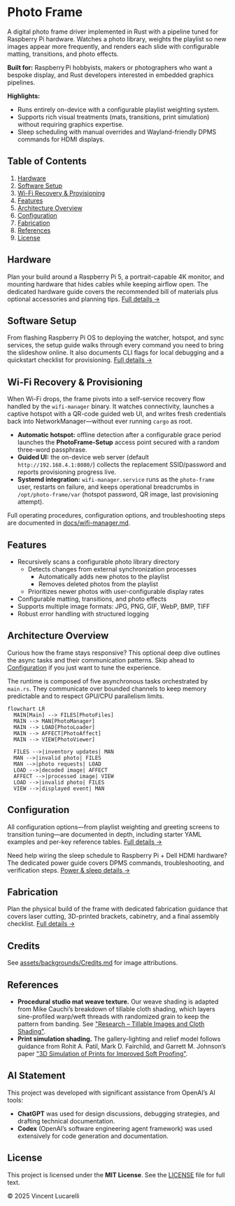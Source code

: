 # Photo Frame

A digital photo frame driver implemented in Rust with a pipeline tuned for Raspberry Pi hardware. Watches a photo library, weights the playlist so new images appear more frequently, and renders each slide with configurable matting, transitions, and photo effects.

**Built for:** Raspberry Pi hobbyists, makers or photographers who want a bespoke display, and Rust developers interested in embedded graphics pipelines.

**Highlights:**

- Runs entirely on-device with a configurable playlist weighting system.
- Supports rich visual treatments (mats, transitions, print simulation) without requiring graphics expertise.
- Sleep scheduling with manual overrides and Wayland-friendly DPMS commands for HDMI displays.

## Table of Contents

1. [Hardware](#hardware)
2. [Software Setup](#software-setup)
3. [Wi-Fi Recovery & Provisioning](#wi-fi-recovery--provisioning)
4. [Features](#features)
5. [Architecture Overview](#architecture-overview)
6. [Configuration](#configuration)
7. [Fabrication](#fabrication)
8. [References](#references)
9. [License](#license)

## Hardware

Plan your build around a Raspberry Pi 5, a portrait-capable 4K monitor, and mounting hardware that hides cables while keeping airflow open. The dedicated hardware guide covers the recommended bill of materials plus optional accessories and planning tips. [Full details →](docs/hardware.md)

## Software Setup

From flashing Raspberry Pi OS to deploying the watcher, hotspot, and sync services, the setup guide walks through every command you need to bring the slideshow online. It also documents CLI flags for local debugging and a quickstart checklist for provisioning. [Full details →](docs/software.md)

## Wi-Fi Recovery & Provisioning

When Wi-Fi drops, the frame pivots into a self-service recovery flow handled by the `wifi-manager` binary. It watches connectivity, launches a captive hotspot with a QR-code guided web UI, and writes fresh credentials back into NetworkManager—without ever running `cargo` as root.

- **Automatic hotspot:** offline detection after a configurable grace period launches the **PhotoFrame-Setup** access point secured with a random three-word passphrase.
- **Guided UI:** the on-device web server (default `http://192.168.4.1:8080/`) collects the replacement SSID/password and reports provisioning progress live.
- **Systemd integration:** `wifi-manager.service` runs as the `photo-frame` user, restarts on failure, and keeps operational breadcrumbs in `/opt/photo-frame/var` (hotspot password, QR image, last provisioning attempt).

Full operating procedures, configuration options, and troubleshooting steps are documented in [docs/wifi-manager.md](docs/wifi-manager.md).

## Features

- Recursively scans a configurable photo library directory
  - Detects changes from external synchronization processes
    - Automatically adds new photos to the playlist
    - Removes deleted photos from the playlist
  - Prioritizes newer photos with user-configurable display rates
- Configurable matting, transitions, and photo effects
- Supports multiple image formats: JPG, PNG, GIF, WebP, BMP, TIFF
- Robust error handling with structured logging

## Architecture Overview

Curious how the frame stays responsive? This optional deep dive outlines the async tasks and their communication patterns. Skip ahead to [Configuration](#configuration) if you just want to tune the experience.

The runtime is composed of five asynchronous tasks orchestrated by `main.rs`. They communicate over bounded channels to keep memory predictable and to respect GPU/CPU parallelism limits.

```mermaid
flowchart LR
  MAIN[Main] --> FILES[PhotoFiles]
  MAIN --> MAN[PhotoManager]
  MAIN --> LOAD[PhotoLoader]
  MAIN --> AFFECT[PhotoAffect]
  MAIN --> VIEW[PhotoViewer]

  FILES -->|inventory updates| MAN
  MAN -->|invalid photo| FILES
  MAN -->|photo requests| LOAD
  LOAD -->|decoded image| AFFECT
  AFFECT -->|processed image| VIEW
  LOAD -->|invalid photo| FILES
  VIEW -->|displayed event| MAN
```

## Configuration

All configuration options—from playlist weighting and greeting screens to transition tuning—are documented in depth, including starter YAML examples and per-key reference tables. [Full details →](docs/configuration.md)

Need help wiring the sleep schedule to Raspberry Pi + Dell HDMI hardware? The dedicated power guide covers DPMS commands, troubleshooting, and verification steps. [Power & sleep details →](docs/power-and-sleep.md)

## Fabrication

Plan the physical build of the frame with dedicated fabrication guidance that covers laser cutting, 3D-printed brackets, cabinetry, and a final assembly checklist. [Full details →](docs/fabrication.md)

## Credits

See [assets/backgrounds/Credits.md](assets/backgrounds/Credits.md) for image attributions.

## References

- **Procedural studio mat weave texture.** Our weave shading is adapted from Mike Cauchi’s breakdown of tillable cloth shading, which layers sine-profiled warp/weft threads with randomized grain to keep the pattern from banding. See ["Research – Tillable Images and Cloth Shading"](https://www.mikecauchiart.com/single-post/2017/01/23/research-tillable-images-and-cloth-shading).
- **Print simulation shading.** The gallery-lighting and relief model follows guidance from Rohit A. Patil, Mark D. Fairchild, and Garrett M. Johnson’s paper ["3D Simulation of Prints for Improved Soft Proofing"](https://doi.org/10.1117/12.813471).

## AI Statement

This project was developed with significant assistance from OpenAI’s AI tools:

- **ChatGPT** was used for design discussions, debugging strategies, and drafting technical documentation.
- **Codex** (OpenAI’s software engineering agent framework) was used extensively for code generation and documentation.

## License

This project is licensed under the **MIT License**.
See the [LICENSE](LICENSE) file for full text.

© 2025 Vincent Lucarelli
